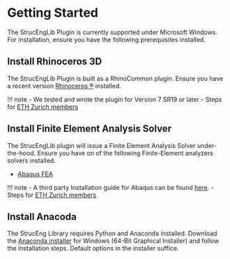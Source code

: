 # Getting Started

The StrucEngLib Plugin is currently supported under Microsoft Windows. For installation, ensure you have the following prerequisites installed.


## Install Rhinoceros 3D
The StrucEngLib Plugin is built as a RhinoCommon plugin. Ensure you have a recent version [Rhinoceros ®](https://www.rhino3d.com/) installed.

!!! note
    - We tested and wrote the plugin for Version 7 SR19 or later
    - Steps for [ETH Zurich members](eth_zurich_members.md)

## Install Finite Element Analysis Solver
The StrucEngLib plugin will issue a Finite Element Analysis Solver under-the-hood. Ensure you have on of the following Finite-Element analyzers solvers installed.

- [Abaqus FEA](https://www.3ds.com/products-services/simulia/products/abaqus/)


!!! note
    - A third party Installation guide for Abaqus can be found [here](https://web.archive.org/web/20220718103200/https://deviceanalytics.com/install-abaqus-on-windows/).
    - Steps for [ETH Zurich members](eth_zurich_members.md)


## Install Anacoda

The StrucEng Library requires Python and Anaconda installed. Download the [Anaconda installer](https://www.anaconda.com/products/distribution) for Windows (64-Bit Graphical Installer) and follow the installation steps. Default options in the installer suffice.
